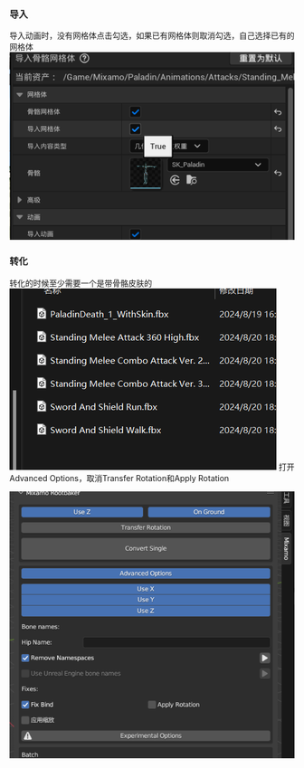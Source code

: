 ### 导入
导入动画时，没有网格体点击勾选，如果已有网格体则取消勾选，自己选择已有的网格体
![输入图片说明](/imgs/2024-08-20/tPdnXWwpITOcsYdr.png)
### 转化
转化的时候至少需要一个是带骨骼皮肤的
![输入图片说明](/imgs/2024-08-20/cXjsfnig7lohK2vk.png)
打开Advanced Options，取消Transfer Rotation和Apply Rotation

![输入图片说明](/imgs/2024-08-19/uw3J2EZMVl68FkXU.png)

<!--stackedit_data:
eyJoaXN0b3J5IjpbMzY3MTcxNDA3XX0=
-->
